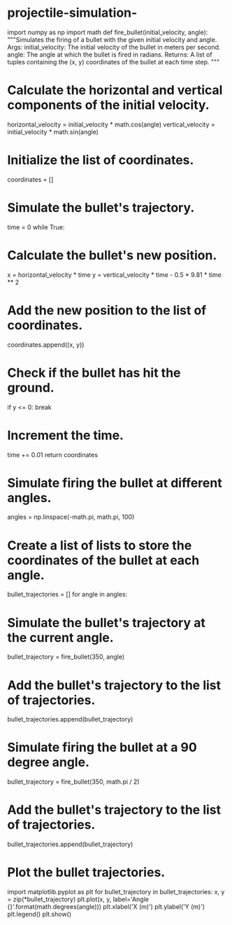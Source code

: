 # projectile-simulation-
import numpy as np 
import math 
def fire_bullet(initial_velocity, angle): 
"""Simulates the firing of a bullet with the given initial velocity and angle. 
Args: 
initial_velocity: The initial velocity of the bullet in meters per second. 
angle: The angle at which the bullet is fired in radians. 
Returns: 
A list of tuples containing the (x, y) coordinates of the bullet at each time step. 
""" 
# Calculate the horizontal and vertical components of the initial velocity. 
horizontal_velocity = initial_velocity * math.cos(angle) 
vertical_velocity = initial_velocity * math.sin(angle) 
# Initialize the list of coordinates. 
coordinates = [] 
# Simulate the bullet's trajectory. 
time = 0 
while True: 
# Calculate the bullet's new position. 
x = horizontal_velocity * time 
y = vertical_velocity * time - 0.5 * 9.81 * time ** 2 
# Add the new position to the list of coordinates. 
coordinates.append((x, y)) 
# Check if the bullet has hit the ground. 
if y <= 0: 
break 
# Increment the time. 
time += 0.01 
return coordinates 
# Simulate firing the bullet at different angles. 
angles = np.linspace(-math.pi, math.pi, 100) 
# Create a list of lists to store the coordinates of the bullet at each angle. 
bullet_trajectories = [] 
for angle in angles: 
# Simulate the bullet's trajectory at the current angle. 
bullet_trajectory = fire_bullet(350, angle) 
# Add the bullet's trajectory to the list of trajectories. 
bullet_trajectories.append(bullet_trajectory) 
# Simulate firing the bullet at a 90 degree angle. 
bullet_trajectory = fire_bullet(350, math.pi / 2) 
# Add the bullet's trajectory to the list of trajectories. 
bullet_trajectories.append(bullet_trajectory) 
# Plot the bullet trajectories. 
import matplotlib.pyplot as plt 
for bullet_trajectory in bullet_trajectories: 
x, y = zip(*bullet_trajectory) 
plt.plot(x, y, label='Angle {}'.format(math.degrees(angle))) 
plt.xlabel('X (m)') 
plt.ylabel('Y (m)') 
plt.legend() 
plt.show()
